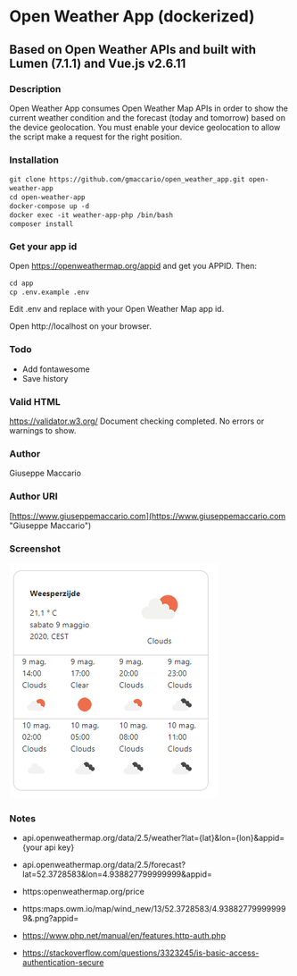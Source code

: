 # Open Weather App (dockerized)

## Based on Open Weather APIs and built with Lumen (7.1.1) and Vue.js v2.6.11

### Description
Open Weather App consumes Open Weather Map APIs in order to show the current weather condition and the forecast (today and tomorrow) based on the device geolocation. You must enable your device geolocation to allow the script make a request for the right position.

### Installation
```
git clone https://github.com/gmaccario/open_weather_app.git open-weather-app
cd open-weather-app
docker-compose up -d
docker exec -it weather-app-php /bin/bash
composer install
```

### Get your app id
Open https://openweathermap.org/appid and get you APPID. Then:
```
cd app
cp .env.example .env
```
Edit .env and replace <YOUR-APP-ID> with your Open Weather Map app id.

Open http://localhost on your browser.

### Todo
* Add fontawesome
* Save history

### Valid HTML
https://validator.w3.org/
Document checking completed. No errors or warnings to show.

### Author
Giuseppe Maccario

### Author URI
[https://www.giuseppemaccario.com](https://www.giuseppemaccario.com "Giuseppe Maccario")

### Screenshot
![Alt text](screenshot.png "Open Weather App")

### Notes
* api.openweathermap.org/data/2.5/weather?lat={lat}&lon={lon}&appid={your api key}
* api.openweathermap.org/data/2.5/forecast?lat=52.3728583&lon=4.938827799999999&appid=<app-id>
* https:openweathermap.org/price
* https:maps.owm.io/map/wind_new/13/52.3728583/4.938827799999999&.png?appid=<app-id>

* https://www.php.net/manual/en/features.http-auth.php
* https://stackoverflow.com/questions/3323245/is-basic-access-authentication-secure

